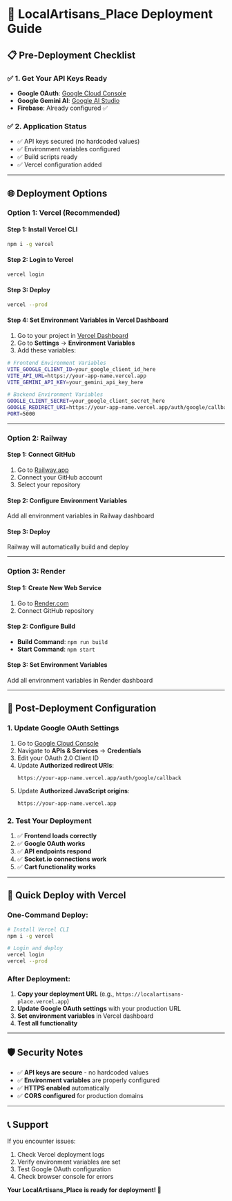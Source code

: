 # 🚀 LocalArtisans_Place Deployment Guide

## 📋 Pre-Deployment Checklist

### ✅ **1. Get Your API Keys Ready**
- **Google OAuth**: [Google Cloud Console](https://console.cloud.google.com/)
- **Google Gemini AI**: [Google AI Studio](https://makersuite.google.com/app/apikey)
- **Firebase**: Already configured ✅

### ✅ **2. Application Status**
- ✅ API keys secured (no hardcoded values)
- ✅ Environment variables configured
- ✅ Build scripts ready
- ✅ Vercel configuration added

---

## 🌐 **Deployment Options**

### **Option 1: Vercel (Recommended)**

#### **Step 1: Install Vercel CLI**
```bash
npm i -g vercel
```

#### **Step 2: Login to Vercel**
```bash
vercel login
```

#### **Step 3: Deploy**
```bash
vercel --prod
```

#### **Step 4: Set Environment Variables in Vercel Dashboard**
1. Go to your project in [Vercel Dashboard](https://vercel.com/dashboard)
2. Go to **Settings** → **Environment Variables**
3. Add these variables:

```bash
# Frontend Environment Variables
VITE_GOOGLE_CLIENT_ID=your_google_client_id_here
VITE_API_URL=https://your-app-name.vercel.app
VITE_GEMINI_API_KEY=your_gemini_api_key_here

# Backend Environment Variables
GOOGLE_CLIENT_SECRET=your_google_client_secret_here
GOOGLE_REDIRECT_URI=https://your-app-name.vercel.app/auth/google/callback
PORT=5000
```

---

### **Option 2: Railway**

#### **Step 1: Connect GitHub**
1. Go to [Railway.app](https://railway.app)
2. Connect your GitHub account
3. Select your repository

#### **Step 2: Configure Environment Variables**
Add all environment variables in Railway dashboard

#### **Step 3: Deploy**
Railway will automatically build and deploy

---

### **Option 3: Render**

#### **Step 1: Create New Web Service**
1. Go to [Render.com](https://render.com)
2. Connect GitHub repository

#### **Step 2: Configure Build**
- **Build Command**: `npm run build`
- **Start Command**: `npm start`

#### **Step 3: Set Environment Variables**
Add all environment variables in Render dashboard

---

## 🔧 **Post-Deployment Configuration**

### **1. Update Google OAuth Settings**
1. Go to [Google Cloud Console](https://console.cloud.google.com/)
2. Navigate to **APIs & Services** → **Credentials**
3. Edit your OAuth 2.0 Client ID
4. Update **Authorized redirect URIs**:
   ```
   https://your-app-name.vercel.app/auth/google/callback
   ```
5. Update **Authorized JavaScript origins**:
   ```
   https://your-app-name.vercel.app
   ```

### **2. Test Your Deployment**
1. ✅ **Frontend loads correctly**
2. ✅ **Google OAuth works**
3. ✅ **API endpoints respond**
4. ✅ **Socket.io connections work**
5. ✅ **Cart functionality works**

---

## 🎯 **Quick Deploy with Vercel**

### **One-Command Deploy:**
```bash
# Install Vercel CLI
npm i -g vercel

# Login and deploy
vercel login
vercel --prod
```

### **After Deployment:**
1. **Copy your deployment URL** (e.g., `https://localartisans-place.vercel.app`)
2. **Update Google OAuth settings** with your production URL
3. **Set environment variables** in Vercel dashboard
4. **Test all functionality**

---

## 🛡️ **Security Notes**

- ✅ **API keys are secure** - no hardcoded values
- ✅ **Environment variables** are properly configured
- ✅ **HTTPS enabled** automatically
- ✅ **CORS configured** for production domains

---

## 📞 **Support**

If you encounter issues:
1. Check Vercel deployment logs
2. Verify environment variables are set
3. Test Google OAuth configuration
4. Check browser console for errors

**Your LocalArtisans_Place is ready for deployment! 🎉**